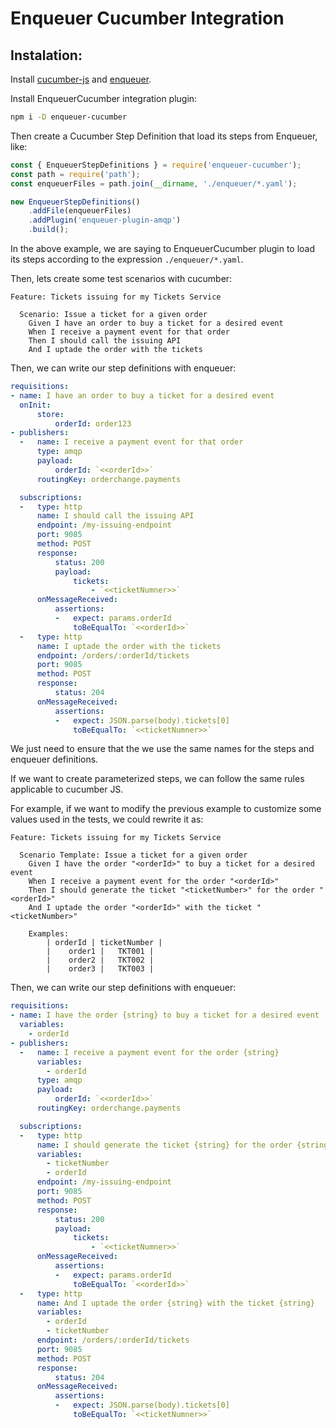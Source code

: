 # Enqueuer Cucumber Integration

## Instalation: 

Install [cucumber-js](https://cucumber.io/docs/guides/10-minute-tutorial/) and [enqueuer](www.enqueuer.com).

Install EnqueuerCucumber integration plugin:

```sh
npm i -D enqueuer-cucumber
```

Then create a Cucumber Step Definition that load its steps from Enqueuer, like:

```javascript
const { EnqueuerStepDefinitions } = require('enqueuer-cucumber');
const path = require('path');
const enqueuerFiles = path.join(__dirname, './enqueuer/*.yaml');

new EnqueuerStepDefinitions()
    .addFile(enqueuerFiles)
    .addPlugin('enqueuer-plugin-amqp')
    .build();
```
In the above example, we are saying to EnqueuerCucumber plugin to load its steps according to the expression ```./enqueuer/*.yaml```.

Then, lets create some test scenarios with cucumber:

```
Feature: Tickets issuing for my Tickets Service

  Scenario: Issue a ticket for a given order
    Given I have an order to buy a ticket for a desired event
    When I receive a payment event for that order
    Then I should call the issuing API
    And I uptade the order with the tickets
```

Then, we can write our step definitions with enqueuer:

```yaml
requisitions:
- name: I have an order to buy a ticket for a desired event
  onInit:
      store:
          orderId: order123
- publishers:
  -   name: I receive a payment event for that order
      type: amqp
      payload: 
          orderId: `<<orderId>>`
      routingKey: orderchange.payments

  subscriptions:
  -   type: http
      name: I should call the issuing API
      endpoint: /my-issuing-endpoint
      port: 9085
      method: POST
      response:
          status: 200
          payload: 
              tickets:
                  - `<<ticketNumner>>`
      onMessageReceived:
          assertions:
          -   expect: params.orderId
              toBeEqualTo: `<<orderId>>`
  -   type: http
      name: I uptade the order with the tickets
      endpoint: /orders/:orderId/tickets
      port: 9085
      method: POST
      response:
          status: 204
      onMessageReceived:
          assertions:
          -   expect: JSON.parse(body).tickets[0]
              toBeEqualTo: `<<ticketNumner>>`

```

We just need to ensure that the we use the same names for the steps and enqueuer definitions.

If we want to create parameterized steps, we can follow the same rules applicable to cucumber JS.

For example, if we want to modify the previous example to customize some values used in the tests, we could rewrite it as:

```
Feature: Tickets issuing for my Tickets Service

  Scenario Template: Issue a ticket for a given order
    Given I have the order "<orderId>" to buy a ticket for a desired event
    When I receive a payment event for the order "<orderId>"
    Then I should generate the ticket "<ticketNumber>" for the order "<orderId>"
    And I uptade the order "<orderId>" with the ticket "<ticketNumber>" 

    Examples:
        | orderId | ticketNumber |
        |    order1 |   TKT001 | 
        |    order2 |   TKT002 | 
        |    order3 |   TKT003 | 
```

Then, we can write our step definitions with enqueuer:

```yaml
requisitions:
- name: I have the order {string} to buy a ticket for a desired event
  variables:
    - orderId
- publishers:
  -   name: I receive a payment event for the order {string}
      variables:
        - orderId
      type: amqp
      payload: 
          orderId: `<<orderId>>`
      routingKey: orderchange.payments

  subscriptions:
  -   type: http
      name: I should generate the ticket {string} for the order {string}
      variables:
        - ticketNumber
        - orderId
      endpoint: /my-issuing-endpoint
      port: 9085
      method: POST
      response:
          status: 200
          payload: 
              tickets:
                  - `<<ticketNumner>>`
      onMessageReceived:
          assertions:
          -   expect: params.orderId
              toBeEqualTo: `<<orderId>>`
  -   type: http
      name: And I uptade the order {string} with the ticket {string}
      variables:
        - orderId
        - ticketNumber
      endpoint: /orders/:orderId/tickets
      port: 9085
      method: POST
      response:
          status: 204
      onMessageReceived:
          assertions:
          -   expect: JSON.parse(body).tickets[0]
              toBeEqualTo: `<<ticketNumner>>`

```
